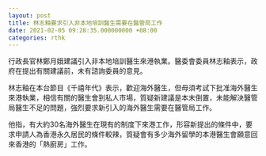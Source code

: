 ```yaml
---
layout: post
title: 林志釉要求引入非本地培訓醫生需要在醫管局工作
date: 2021-02-05 09:28:35.000000000 +08:00
categories: rthk
---
```


行政長官林鄭月娥建議引入非本地培訓醫生來港執業。醫委會委員林志釉表示，政府在提出有關建議前，未有諮詢委員的意見。

林志釉在本台節目《千禧年代》表示，歡迎海外醫生，但毋須考試下批准海外醫生來港執業，相信有關的醫生會到私人市場，質疑新建議是本末倒置，未能解決醫管局醫生不足的問題，強烈要求新引入的海外醫生需要在醫管局工作。

他指，有大約30名海外醫生在現有的制度下來港工作，形容新提出的條件中，要求申請人為香港永久居民的條件較辣，質疑會有多少海外留學的本港醫生會願意回來香港的「熱廚房」工作。
